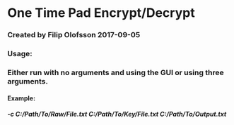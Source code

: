# One Time Pad Encrypt/Decrypt
### Created by Filip Olofsson 2017-09-05

### Usage:
### Either run with no arguments and using the GUI or using three arguments.
#### Example:
##### -c C:/Path/To/Raw/File.txt C:/Path/To/Key/File.txt C:/Path/To/Output.txt
